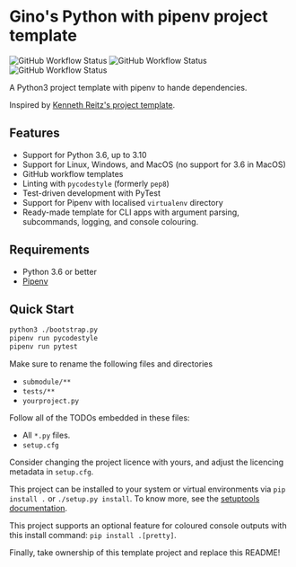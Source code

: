 # Gino's Python with pipenv project template

![GitHub Workflow Status](https://img.shields.io/github/workflow/status/ginolatorilla/python3-pipenv-template/python-linux?label=ubuntu-latest&style=plastic)
![GitHub Workflow Status](https://img.shields.io/github/workflow/status/ginolatorilla/python3-pipenv-template/python-windows?label=windows-latest&style=plastic)
![GitHub Workflow Status](https://img.shields.io/github/workflow/status/ginolatorilla/python3-pipenv-template/python-macos?label=macos-latest&style=plastic)

A Python3 project template with pipenv to hande dependencies.

Inspired by [Kenneth Reitz's project template](https://github.com/kennethreitz/samplemod).

## Features

- Support for Python 3.6, up to 3.10
- Support for Linux, Windows, and MacOS (no support for 3.6 in MacOS)
- GitHub workflow templates
- Linting with `pycodestyle` (formerly `pep8`)
- Test-driven development with PyTest
- Support for Pipenv with localised `virtualenv` directory
- Ready-made template for CLI apps with argument parsing, subcommands, logging, and console colouring.

## Requirements

- Python 3.6 or better
- [Pipenv](https://pipenv.readthedocs.io/en/latest/)

## Quick Start

```bash
python3 ./bootstrap.py
pipenv run pycodestyle
pipenv run pytest
```

Make sure to rename the following files and directories

- `submodule/**`
- `tests/**`
- `yourproject.py`

Follow all of the TODOs embedded in these files:

- All `*.py` files.
- `setup.cfg`

Consider changing the project licence with yours, and adjust the licencing metadata in `setup.cfg`.

This project can be installed to your system or virtual environments via `pip install .` or `./setup.py install`.
To know more, see the [setuptools documentation](https://setuptools.readthedocs.io/en/latest/userguide/index.html).

This project supports an optional feature for coloured console outputs with this install command: `pip install .[pretty]`.

Finally, take ownership of this template project and replace this README!

